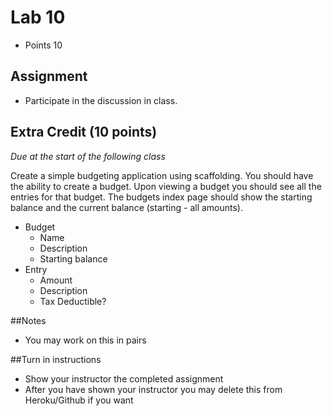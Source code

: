 # Lab 10
* Points 10

## Assignment

* Participate in the discussion in class.

## Extra Credit (10 points)

*Due at the start of the following class*

Create a simple budgeting application using scaffolding.  You should have the
ability to create a budget. Upon viewing a budget you should see all the entries
for that budget. The budgets index page should show the starting balance and the
current balance (starting - all amounts).

* Budget
    * Name
    * Description
    * Starting balance
* Entry
    * Amount
    * Description
    * Tax Deductible?


##Notes
* You may work on this in pairs

##Turn in instructions
* Show your instructor the completed assignment
* After you have shown your instructor you may delete this from Heroku/Github if you want
